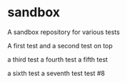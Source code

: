 # sandbox
A sandbox repository for various tests

A first test
and a second test on top

a third test
a fourth test
a fifth test

a sixth test
a seventh test
test #8
